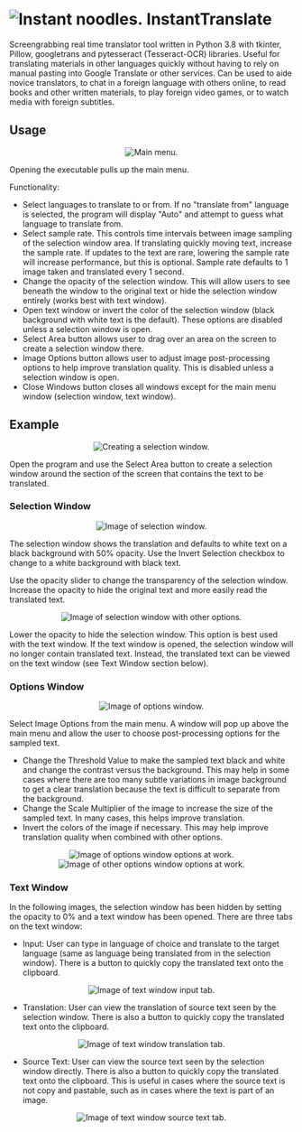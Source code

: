 # <img src="icons/24.png?raw=true" alt="Instant noodles."> InstantTranslate
Screengrabbing real time translator tool written in Python 3.8 with tkinter, Pillow, googletrans and pytesseract (Tesseract-OCR) libraries. Useful for translating materials in other languages quickly without having to rely on manual pasting into Google Translate or other services. Can be used to aide novice translators, to chat in a foreign language with others online, to read books and other written materials, to play foreign video games, or to watch media with foreign subtitles.

## Usage
<p align="center" width="100%">
  <img src="icons/mainmenu.PNG?raw=true" alt="Main menu.">
</p>
Opening the executable pulls up the main menu. 

Functionality:
* Select languages to translate to or from. If no "translate from" language is selected, the program will display "Auto" and attempt to guess what language to translate from.
* Select sample rate. This controls time intervals between image sampling of the selection window area. If translating quickly moving text, increase the sample rate. If updates to the text are rare, lowering the sample rate will increase performance, but this is optional. Sample rate defaults to 1 image taken and translated every 1 second.
* Change the opacity of the selection window. This will allow users to see beneath the window to the original text or hide the selection window entirely (works best with text window).
* Open text window or invert the color of the selection window (black background with white text is the default). These options are disabled unless a selection window is open.
* Select Area button allows user to drag over an area on the screen to create a selection window there.
* Image Options button allows user to adjust image post-processing options to help improve translation quality. This is disabled unless a selection window is open.
* Close Windows button closes all windows except for the main menu window (selection window, text window).

## Example
<p align="center" width="100%">
  <img src="icons/step0.png?raw=true" alt="Creating a selection window.">
</p>
 Open the program and use the Select Area button to create a selection window around the section of the screen that contains the text to be translated.  

### Selection Window
<p align="center" width="100%">
  <img src="icons/step1.PNG?raw=true" alt="Image of selection window.">
</p>
The selection window shows the translation and defaults to white text on a black background with 50% opacity. Use the Invert Selection checkbox to change to a white background with black text. 
 
Use the opacity slider to change the transparency of the selection window. Increase the opacity to hide the original text and more easily read the translated text. 

<p align="center" width="100%">
  <img src="icons/step5.PNG?raw=true" alt="Image of selection window with other options.">
</p>

Lower the opacity to hide the selection window. This option is best used with the text window. If the text window is opened, the selection window will no longer contain translated text. Instead, the translated text can be viewed on the text window (see Text Window section below).


### Options Window  
<p align="center" width="100%">
  <img src="icons/step2.PNG?raw=true" alt="Image of options window.">
</p>
Select Image Options from the main menu. A window will pop up above the main menu and allow the user to choose post-processing options for the sampled text.

* Change the Threshold Value to make the sampled text black and white and change the contrast versus the background. This may help in some cases where there are too many subtle variations in image background to get a clear translation because the text is difficult to separate from the background.
* Change the Scale Multiplier of the image to increase the size of the sampled text. In many cases, this helps improve translation.
* Invert the colors of the image if necessary. This may help improve translation quality when combined with other options.
<p align="center" width="100%">
  <img src="icons/step3.PNG?raw=true" alt="Image of options window options at work.">
  <img src="icons/step4.PNG?raw=true" alt="Image of other options window options at work.">
</p>

### Text Window
In the following images, the selection window has been hidden by setting the opacity to 0% and a text window has been opened. There are three tabs on the text window:

* Input: User can type in language of choice and translate to the target language (same as language being translated from in the selection window). There is a button to quickly copy the translated text onto the clipboard.
<p align="center" width="100%">
  <img src="icons/step8.PNG?raw=true" alt="Image of text window input tab.">
</p>

* Translation: User can view the translation of source text seen by the selection window. There is also a button to quickly copy the translated text onto the clipboard.
<p align="center" width="100%">
  <img src="icons/step7.PNG?raw=true" alt="Image of text window translation tab.">
</p>

* Source Text: User can view the source text seen by the selection window directly. There is also a button to quickly copy the translated text onto the clipboard. This is useful in cases where the source text is not copy and pastable, such as in cases where the text is part of an image.
<p align="center" width="100%">
  <img src="icons/step6.PNG?raw=true" alt="Image of text window source text tab.">
</p>
